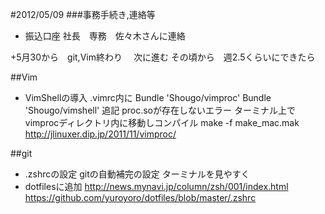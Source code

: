 #2012/05/09
###事務手続き,連絡等
+ 振込口座
社長　専務　佐々木さんに連絡

+5月30から　git,Vim終わり　
次に進む その頃から　週2.5くらいにできたら

##Vim
+ VimShellの導入
.vimrc内に
Bundle 'Shougo/vimproc'
Bundle 'Shougo/vimshell'
追記
proc.soが存在しないエラー
ターミナル上でvimprocディレクトリ内に移動しコンパイル
make -f make_mac.mak
<http://jlinuxer.dip.jp/2011/11/vimproc/>

##git
+ .zshrcの設定
gitの自動補完の設定
ターミナルを見やすく
+ dotfilesに追加
<http://news.mynavi.jp/column/zsh/001/index.html>
<https://github.com/yuroyoro/dotfiles/blob/master/.zshrc>

